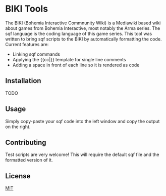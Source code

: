 # BIKI Tools
The BIKI (Bohemia Interactive Commnunity Wiki) is a Mediawiki based wiki about games from Bohemia Interactive, most notably the Arma series. The sqf language is the coding language of this game series. This tool was written to bring sqf scripts to the BIKI by automatically formatting the code. Current features are:
- Linking sqf commands
- Applying the {{cc|}} template for single line comments
- Adding a space in front of each line so it is rendered as code

## Installation

TODO

## Usage

Simply copy-paste your sqf code into the left window and copy the output on the right.

## Contributing
Test scripts are very welcome! This will require the default sqf file and the formatted version of it.

## License
[MIT](https://choosealicense.com/licenses/mit/)
